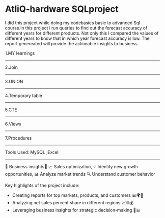 # AtliQ-hardware SQLproject
 I did this project while doing my codebasics basic to advanced Sql course.In this project I run queries to find out the forecast accuracy of different years for different products. Not only this I compared the values of different years to know that in which year forecast accuracy is low. The report genereated will provide the actionable insights to business.

1.MY learnings
<hr>
2.Join
<hr>
3.UNION
<hr>
4.Temporary table
<hr>
5.CTE
<hr>
6.Views 
<hr>
7.Procedures
<hr>
Tools Used: MySQL ,Excel
<hr>
💼 Business insights💼
📈 Sales optimization,
💡 Identify new growth opportunities,
📊 Analyze market trends
🔍 Understand customer behavior

Key highlights of the project include:
- Creating reports for top markets, products, and customers 📊🌍💼
- Analyzing net sales percent share in different regions 📈🌐💰
- Leveraging business insights for strategic decision-making 🤝📊

